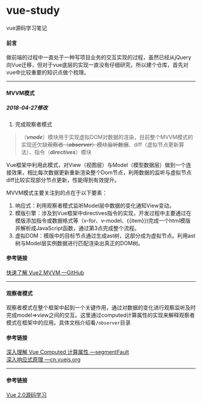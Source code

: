 # vue-study
vue源码学习笔记

#### 前言

做前端的过程中一直处于一种写项目业务的交互实现的过程，虽然已经从jQuery向Vue迁移，但对于vue底层的实现一直没有仔细研究，所以建个仓库，首先对vue中比较重要的知识点做个梳理。

---

#### MVVM模式

##### 2018-04-27修改
1. 完成观察者模式

> （***vnode***）模块用于实现虚拟DOM对数据的渲染，目前整个MVVM模式的实现还欠缺~~观察者（***observer***）模块监听数据~~、diff（虚拟节点更新算法）、指令（***directives***）模块

Vue框架中利用此模式，对View（视图层）与Model（模型数据层）做到一个连接效果，相比每次数据更新重新渲染整个Dom节点，利用数据的监听与虚拟节点diff比较实现部分节点更新，性能得到有效提升。

MVVM模式主要关注到的点在于以下要素：

1. 响应式：利用观察者模式监听Model层中数据的变化通知View变动。
2. 模版引擎：涉及到Vue框架中directives指令的实现，开发过程中主要通过在模版添加指令或数据格式等（v-for、v-model、{{item}})完成一个html模版并解析成JavaScript函数，通过第3点完成整个流程。
3. 虚拟DOM：模版中的目标节点通过生成ast树，这部分成为虚拟节点。利用ast树与Model层实例数据进行匹配渲染出真正的DOM树。

#### 参考链接
[快速了解 Vue2 MVVM —GitHub](https://github.com/wangfupeng1988/learn-vue2-mvvm)

---

#### 观察者模式

观察者模式在整个框架中起到一个关键作用，通过对数据的变化进行观察监听及时完成model=>view之间的交互。这里通过computed计算属性的实现来解释观察者模式在框架中的应用。具体文档介绍看```/observer```目录

#### 参考链接
[深入理解 Vue Computed 计算属性 —segmentFault](https://segmentfault.com/a/1190000010408657)  
[深入响应式原理 —cn.vuejs.org](https://cn.vuejs.org/v2/guide/reactivity.html)


---

#### 参考链接
[Vue 2.0源码学习](https://segmentfault.com/a/1190000007484936)
